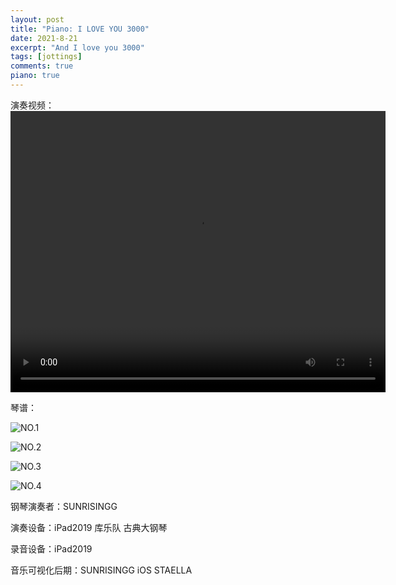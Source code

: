 ```yaml
---
layout: post
title: "Piano: I LOVE YOU 3000"
date: 2021-8-21
excerpt: "And I love you 3000"
tags: [jottings]
comments: true
piano: true
---
```



演奏视频：
<video width="600" height="450" controls>
    <source src="https://raw.githubusercontent.com/SUNRISINGGG/sunrisinggg.github.io/master/assets/img/Poems/I_Love_You_3000.mp4" type="video/mp4">
</video>

琴谱：

![NO.1](https://raw.githubusercontent.com/SUNRISINGGG/sunrisinggg.github.io/master/assets/img/Poems/ily1.jpg "NO.1")

![NO.2](https://raw.githubusercontent.com/SUNRISINGGG/sunrisinggg.github.io/master/assets/img/Poems/ily2.jpg "NO.2")

![NO.3](https://raw.githubusercontent.com/SUNRISINGGG/sunrisinggg.github.io/master/assets/img/Poems/ily3.jpg "NO.3")

![NO.4](https://raw.githubusercontent.com/SUNRISINGGG/sunrisinggg.github.io/master/assets/img/Poems/ily4.jpg "NO.4")

钢琴演奏者：SUNRISINGG

演奏设备：iPad2019 库乐队 古典大钢琴

录音设备：iPad2019

音乐可视化后期：SUNRISINGG iOS STAELLA 
